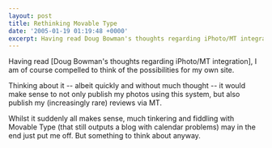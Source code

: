 ```yaml
---
layout: post
title: Rethinking Movable Type
date: '2005-01-19 01:19:48 +0000'
excerpt: Having read Doug Bowman's thoughts regarding iPhoto/MT integration, I am of course compelled to think of the possibilities for my own site.
---
```

Having read [Doug Bowman's thoughts regarding iPhoto/MT integration], I am of course compelled to think of the possibilities for my own site.

Thinking about it -- albeit quickly and without much thought -- it would make sense to not only publish my photos using this system, but also publish my (increasingly rare) reviews via MT.

Whilst it suddenly all makes sense, much tinkering and fiddling with Movable Type (that still outputs a blog with calendar problems) may in the end just put me off. But something to think about anyway.

[1]: http://www.stopdesign.com/log/2005/01/17/galleries.html